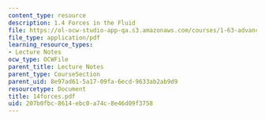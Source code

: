```yaml
---
content_type: resource
description: 1.4 Forces in the Fluid
file: https://ol-ocw-studio-app-qa.s3.amazonaws.com/courses/1-63-advanced-fluid-dynamics-of-the-environment-fall-2002/207b0fbc8614ebc0a74c8e46d09f3758_14forces.pdf
file_type: application/pdf
learning_resource_types:
- Lecture Notes
ocw_type: OCWFile
parent_title: Lecture Notes
parent_type: CourseSection
parent_uid: 8e97ad61-5a17-09fa-6ecd-9633ab2ab9d9
resourcetype: Document
title: 14forces.pdf
uid: 207b0fbc-8614-ebc0-a74c-8e46d09f3758
---
```

